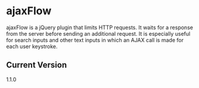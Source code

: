 # ajaxFlow

ajaxFlow is a jQuery plugin that limits HTTP requests. It waits for a response from the server before sending an additional request. It is especially useful for search inputs and other text inputs in which an AJAX call is made for each user keystroke.

## Current Version

1.1.0